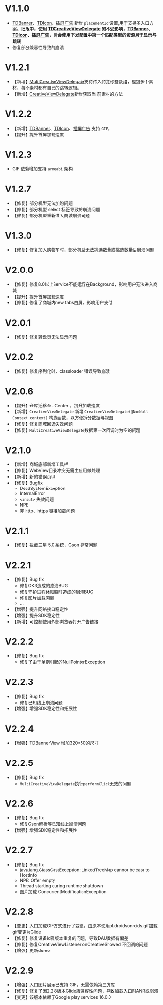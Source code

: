 # V1.1.0
- [TDBanner](../README.md/#tdbanner)、[TDIcon](../README.md/#tdicon)、[插屏广告](../README.md/#interstitialview) 新增 `placementId` 设置,用于支持多入口方案。**旧版中，使用 [TDCreativeViewDelegate](../README.md/#tdcreativeviewdelegate) 的不受影响，[TDBanner](../README.md/#tdbanner)、[TDIcon](../README.md/#tdicon)、[插屏广告](../README.md/#interstitialview)，则会使用下发配置中第一个匹配类型的资源用于显示与跳转**
- 修复部分兼容性导致的崩溃

# V1.2.1
- 【新增】[MultiCreativeViewDelegate](../README.md/#multiCreativeViewDelegate)支持传入特定标签数组，返回多个素材，每个素材都有自己的跳转逻辑。
- 【新增】[CreativeViewDelegate](../README.md/#creativeViewDelegate)新增获取当
前素材的方法

# V1.2.2

- 【新增】[TDBanner](../README.md/#tdbanner)、[TDIcon](../README.md/#tdicon)、[插屏广告](../README.md/#interstitialview) 支持 `GIF`。
- 【提升】提升首屏加载速度

# V1.2.3

- GIF 依赖增加支持 `armeabi` 架构

# V1.2.7

- 【修复】部分机型无法加购问题
- 【修复】部分机型 select 标签导致的崩溃问题
- 【修复】部分机型重新进入商城崩溃问题

# V1.3.0

- 【修复】修复加入购物车时，部分机型无法挑选数量或挑选数量后崩溃问题

# V2.0.0

- 【修复】修复8.0以上Service不能运行在Background，影响用户无法进入商城
- 【提升】提升首屏加载速度
- 【修复】修复了商城内new tabs白屏，影响用户支付

# V2.0.1

- 【修复】修复转盘页无法显示问题

# V2.0.2

- 【修复】修复序列化时，classloader 错误导致崩溃

# V2.0.6

- 【提升】仓库迁移至 JCenter ，提升加载速度
- 【新增】`CreativeViewDelegate` 新增 `CreativeViewDelegate(@NonNull Context context)` 构造函数，以方便拆分数据与视图
- 【修复】修复商城回退失效问题
- 【修复】`MultiCreativeViewDelegate`数据第一次回调时为空的问题 

# V2.1.0

- 【新增】商城底部新增工具栏
- 【修复】WebView目录冲突无需主应用做处理
- 【新增】新的错误页UI
- 【修复】Bugfix
    - DeadSystemException 
    - InternalError
    - `<input>` 失效问题
    - NPE
    - 非 http、https 链接加载问题
    
# V2.1.1

- 【修复】拦截三星 5.0 系统，Gson 异常问题

# V2.2.1
- 【修复】Bug fix
    - 修复OK3造成的崩溃BUG
    - 修复守护进程休眠超时造成的崩溃BUG
    - 修复图片加载问题
    - ...
- 【增强】提升网络接口稳定性
- 【增强】提升SDK稳定性
- 【新增】可控制使用外部浏览器打开广告链接

# V2.2.2
- 【修复】Bug fix
    - 修复了由于单例引起的NullPointerException

# V2.2.3
- 【修复】Bug fix
    - 修复已知线上崩溃问题
- 【增强】增强SDK稳定性和拓展性

# V2.2.4
- 【增强】TDBannerView 增加320*50的尺寸

# V2.2.5
- 【修复】Bug fix
    - `MultiCreativeViewDelegate`执行`performClick`无效的问题

# V2.2.6
- 【修复】Bug fix
    - 修复Gson解析等已知线上崩溃问题
- 【增强】增强SDK稳定性和拓展性

# V2.2.7
- 【修复】Bug fix
     - java.lang.ClassCastException: LinkedTreeMap cannot be cast to HostInfo
     - NPE: Offer empty
     - Thread starting during runtime shutdown
     - 图片加载 ConcurrentModificationException

# V2.2.8
- 【变更】入口加载GIF方式进行了变更，由原本使用pl.droidsonroids.gif加载gif变更为Glide
- 【修复】修复设备id高版本重复的问题，导致DAU数据有偏差
- 【修复】修复CreativeViewListener onCreativeShowed 不回调的问题
- 【增强】更新demo

# V2.2.9
- 【增强】入口图片展示已支持 GIF，无需依赖第三方库
- 【修复】修复了因2.2.8版本Glide版兼容性问题，导致加载入口时ANR或崩溃
- 【变更】该版本依赖了Google play services 16.0.0